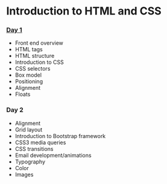 # Introduction to HTML and CSS

### [Day 1](../day_1)

- Front end overview
- HTML tags
- HTML structure
- Introduction to CSS
- CSS selectors
- Box model
- Positioning
- Alignment
- Floats

### Day 2

- Alignment
- Grid layout
- Introduction to Bootstrap framework
- CSS3 media queries
- CSS transitions
- Email development/animations
- Typography
- Color
- Images
